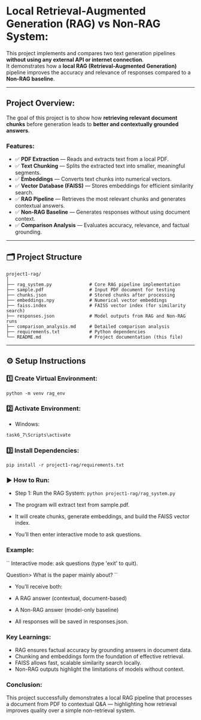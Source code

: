 #  Local Retrieval-Augmented Generation (RAG) vs Non-RAG System:

This project implements and compares two text generation pipelines **without using any external API or internet connection**.  
It demonstrates how a **local RAG (Retrieval-Augmented Generation)** pipeline improves the accuracy and relevance of responses compared to a **Non-RAG baseline**.

---

##  Project Overview:

The goal of this project is to show how **retrieving relevant document chunks** before generation leads to **better and contextually grounded answers**.

###  Features:
- ✅ **PDF Extraction** — Reads and extracts text from a local PDF.
- ✅ **Text Chunking** — Splits the extracted text into smaller, meaningful segments.
- ✅ **Embeddings** — Converts text chunks into numerical vectors.
- ✅ **Vector Database (FAISS)** — Stores embeddings for efficient similarity search.
- ✅ **RAG Pipeline** — Retrieves the most relevant chunks and generates contextual answers.
- ✅ **Non-RAG Baseline** — Generates responses without using document context.
- ✅ **Comparison Analysis** — Evaluates accuracy, relevance, and factual grounding.

---

## 🗂️ Project Structure

````
project1-rag/
│
├── rag_system.py              # Core RAG pipeline implementation
├── sample.pdf                 # Input PDF document for testing
├── chunks.json                # Stored chunks after processing
├── embeddings.npy             # Numerical vector embeddings
├── faiss.index                # FAISS vector index (for similarity search)
├── responses.json             # Model outputs from RAG and Non-RAG runs
├── comparison_analysis.md     # Detailed comparison analysis
├── requirements.txt           # Python dependencies
└── README.md                  # Project documentation (this file)
````

---

## ⚙️ Setup Instructions

### 1️⃣ Create Virtual Environment:
``
python -m venv rag_env
``
### 2️⃣ Activate Environment:

- Windows:

``
task6_7\Scripts\activate
``

### 3️⃣ Install Dependencies:
``
pip install -r project1-rag/requirements.txt
``

### ▶️ How to Run:

-  Step 1: Run the RAG System:
``
python project1-rag/rag_system.py
``

- The program will extract text from sample.pdf.

- It will create chunks, generate embeddings, and build the FAISS vector index.

- You’ll then enter interactive mode to ask questions.

### Example:
``
Interactive mode: ask questions (type 'exit' to quit).

Question> What is the paper mainly about?
``

* You’ll receive both:

- A RAG answer (contextual, document-based)

- A Non-RAG answer (model-only baseline)

- All responses will be saved in responses.json.

###  Key Learnings:

- RAG ensures factual accuracy by grounding answers in document data.
- Chunking and embeddings form the foundation of effective retrieval.
- FAISS allows fast, scalable similarity search locally.
- Non-RAG outputs highlight the limitations of models without context.

###  Conclusion:

This project successfully demonstrates a local RAG pipeline that processes a document from PDF to contextual Q&A —
highlighting how retrieval improves quality over a simple non-retrieval system.

